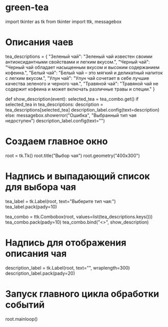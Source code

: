 # green-tea
import tkinter as tk
from tkinter import ttk, messagebox

# Описания чаев
tea_descriptions = {
    "Зеленый чай": "Зеленый чай известен своими антиоксидантными свойствами и легким вкусом.",
    "Черный чай": "Черный чай обладает насыщенным вкусом и высоким содержанием кофеина.",
    "Белый чай": "Белый чай – это мягкий и деликатный напиток с легким вкусом.",
    "Улун чай": "Улун чай сочетает в себе лучшие качества зеленого и черного чая.",
    "Травяной чай": "Травяной чай не содержит кофеина и может включать различные травы и специи."
}

def show_description(event):
    selected_tea = tea_combo.get()
    if selected_tea in tea_descriptions:
        description = tea_descriptions[selected_tea]
        description_label.config(text=description)
    else:
        messagebox.showerror("Ошибка", "Выбранный тип чая недоступен")
        description_label.config(text="")

# Создаем главное окно
root = tk.Tk()
root.title("Выбор чая")
root.geometry("400x300")

# Надпись и выпадающий список для выбора чая
tea_label = tk.Label(root, text="Выберите тип чая:")
tea_label.pack(pady=10)

tea_combo = ttk.Combobox(root, values=list(tea_descriptions.keys()))
tea_combo.pack(pady=10)
tea_combo.bind("<<ComboboxSelected>>", show_description)

# Надпись для отображения описания чая
description_label = tk.Label(root, text="", wraplength=300)
description_label.pack(pady=20)

# Запуск главного цикла обработки событий
root.mainloop()
